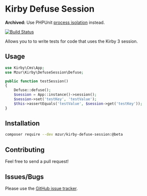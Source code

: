 # Kirby Defuse Session

**Archived:** Use PHPUnit [process isolation](https://docs.phpunit.de/en/10.0/configuration.html#the-processisolation-attribute) instead.

[![Build Status](https://travis-ci.org/mzur/kirby-defuse-session.svg?branch=master)](https://travis-ci.org/mzur/kirby-defuse-session)

Allows you to to write tests for code that uses the Kirby 3 session.


## Usage

```php
use Kirby\Cms\App;
use Mzur\Kirby\DefuseSession\Defuse;

public function testSession()
{
    Defuse::defuse();
    $session = App::instance()->session();
    $session->set('testKey', 'testValue');
    $this->assertEquals('testValue', $session->get('testKey'));
}
```

## Installation

```bash
composer require --dev mzur/kirby-defuse-session:@beta
```

## Contributing

Feel free to send a pull request!

## Issues/Bugs

Please use the [GitHub issue tracker](https://github.com/mzur/kirby-defuse-session/issues).
